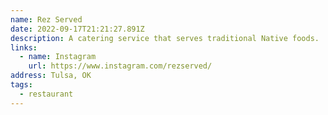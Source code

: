 ```yaml
---
name: Rez Served
date: 2022-09-17T21:21:27.891Z
description: A catering service that serves traditional Native foods.
links:
  - name: Instagram
    url: https://www.instagram.com/rezserved/
address: Tulsa, OK
tags:
  - restaurant
---
```

